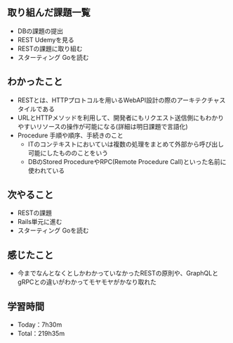 ## 取り組んだ課題一覧
- DBの課題の提出
- REST Udemyを見る
- RESTの課題に取り組む
- スターティング Goを読む

## わかったこと
- RESTとは、HTTPプロトコルを用いるWebAPI設計の際のアーキテクチャスタイルである
- URLとHTTPメソッドを利用して、開発者にもリクエスト送信側にもわかりやすいリソースの操作が可能になる(詳細は明日課題で言語化)
- Procedure 手順や順序、手続きのこと
  - ITのコンテキストにおいていは複数の処理をまとめて外部から呼び出し可能にしたもののことをいう 
  - DBのStored ProcedureやRPC(Remote Procedure Call)といった名前に使われている

## 次やること
- RESTの課題
- Rails単元に進む
- スターティング Goを読む

## 感じたこと
- 今までなんとなくとしかわかっていなかったRESTの原則や、GraphQLとgRPCとの違いがわかってモヤモヤがかなり取れた

## 学習時間　
- Today：7h30m
- Total：219h35m
